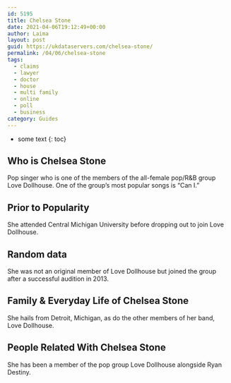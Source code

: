 ```yaml
---
id: 5195
title: Chelsea Stone
date: 2021-04-06T19:12:49+00:00
author: Laima
layout: post
guid: https://ukdataservers.com/chelsea-stone/
permalink: /04/06/chelsea-stone
tags:
  - claims
  - lawyer
  - doctor
  - house
  - multi family
  - online
  - poll
  - business
category: Guides
---
```


* some text
{: toc}


## Who is Chelsea Stone
                  
                  
                  
Pop singer who is one of the members of the all-female pop/R&B group Love Dollhouse. One of the group&#8217;s most popular songs is &#8220;Can I.&#8221;
                  
              
            
              
            
                
                
                
## Prior to Popularity
                  
                  
                  
She attended Central Michigan University before dropping out to join Love Dollhouse.
                  
              
            
              
            
                
                
                
## Random data
                  
                  
                  
She was not an original member of Love Dollhouse but joined the group after a successful audition in 2013.
                  
              
            
              
            
                
                
                
## Family & Everyday Life of Chelsea Stone
                  
                  
                  
She hails from Detroit, Michigan, as do the other members of her band, Love Dollhouse.
                  
              
            
              
            
                
                
                
## People Related With Chelsea Stone
                  
                  
                  
She has been a member of the pop group Love Dollhouse alongside Ryan Destiny.
                  
              
            
              
            
                
              
            
              
              
            
            
              
            
          
          
          